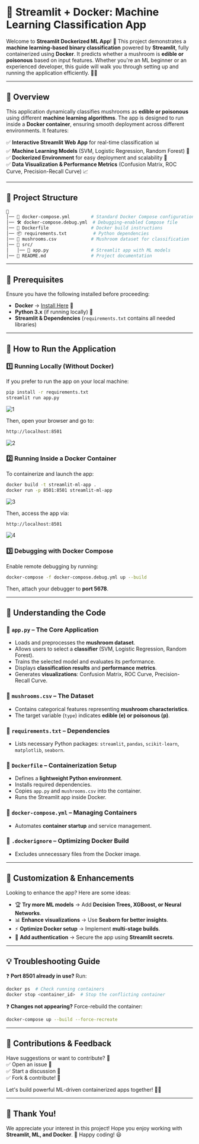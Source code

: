 
# 🚀 Streamlit + Docker: Machine Learning Classification App

Welcome to **Streamlit Dockerized ML App**! 🎉 This project demonstrates a **machine learning-based binary classification** powered by **Streamlit**, fully containerized using **Docker**. It predicts whether a mushroom is **edible or poisonous** based on input features. Whether you're an ML beginner or an experienced developer, this guide will walk you through setting up and running the application efficiently. 🐳✨

---

## 📌 Overview
This application dynamically classifies mushrooms as **edible or poisonous** using different **machine learning algorithms**. The app is designed to run inside a **Docker container**, ensuring smooth deployment across different environments. It features:

✅ **Interactive Streamlit Web App** for real-time classification 📊  
✅ **Machine Learning Models** (SVM, Logistic Regression, Random Forest) 🤖  
✅ **Dockerized Environment** for easy deployment and scalability 🐳  
✅ **Data Visualization & Performance Metrics** (Confusion Matrix, ROC Curve, Precision-Recall Curve) 📈  

---

## 📂 Project Structure
```bash
📂
│── 📜 docker-compose.yml        # Standard Docker Compose configuration
│── 🛠️ docker-compose.debug.yml  # Debugging-enabled Compose file
│── 📄 Dockerfile                # Docker build instructions
│── 📦 requirements.txt          # Python dependencies
│── 🍄 mushrooms.csv             # Mushroom dataset for classification
│── 📂 src/
│   │── 🎨 app.py                # Streamlit app with ML models
│── 📖 README.md                 # Project documentation
```

---

## 🔧 Prerequisites
Ensure you have the following installed before proceeding:
- **Docker** → [Install Here](https://www.docker.com/get-started) 🐳  
- **Python 3.x** (if running locally) 🐍  
- **Streamlit & Dependencies** (`requirements.txt` contains all needed libraries)  

---

## 🚀 How to Run the Application
### **1️⃣ Running Locally (Without Docker)**
If you prefer to run the app on your local machine:
```bash
pip install -r requirements.txt
streamlit run app.py
```

![1](https://github.com/user-attachments/assets/44ca8b74-b388-406b-87d3-1ec1ae88782d)


Then, open your browser and go to:
```bash
http://localhost:8501
```

![2](https://github.com/user-attachments/assets/6eff7674-a27f-40d7-b2d3-da278c56ddd2)


### **2️⃣ Running Inside a Docker Container**
To containerize and launch the app:
```bash
docker build -t streamlit-ml-app .
docker run -p 8501:8501 streamlit-ml-app
```

![3](https://github.com/user-attachments/assets/8546df93-b980-4971-a3f5-6eded7ff27c1)


Then, access the app via:
```bash
http://localhost:8501
```

![4](https://github.com/user-attachments/assets/f434f2e3-091c-425a-9ece-8e31bee5bcc9)


### **3️⃣ Debugging with Docker Compose**
Enable remote debugging by running:
```bash
docker-compose -f docker-compose.debug.yml up --build
```
Then, attach your debugger to **port 5678**.

---

## 📜 Understanding the Code
### **🔹 `app.py` – The Core Application**
- Loads and preprocesses the **mushroom dataset**.
- Allows users to select a **classifier** (SVM, Logistic Regression, Random Forest).
- Trains the selected model and evaluates its performance.
- Displays **classification results** and **performance metrics**.
- Generates **visualizations**: Confusion Matrix, ROC Curve, Precision-Recall Curve.

### **🔹 `mushrooms.csv` – The Dataset**
- Contains categorical features representing **mushroom characteristics**.
- The target variable (`type`) indicates **edible (e) or poisonous (p)**.

### **🔹 `requirements.txt` – Dependencies**
- Lists necessary Python packages: `streamlit`, `pandas`, `scikit-learn`, `matplotlib`, `seaborn`.

### **🔹 `Dockerfile` – Containerization Setup**
- Defines a **lightweight Python environment**.
- Installs required dependencies.
- Copies `app.py` and `mushrooms.csv` into the container.
- Runs the Streamlit app inside Docker.

### **🔹 `docker-compose.yml` – Managing Containers**
- Automates **container startup** and service management.

### **🔹 `.dockerignore` – Optimizing Docker Build**
- Excludes unnecessary files from the Docker image.

---

## 🎨 Customization & Enhancements
Looking to enhance the app? Here are some ideas:
- 🏆 **Try more ML models** → Add **Decision Trees, XGBoost, or Neural Networks**.
- 📊 **Enhance visualizations** → Use **Seaborn for better insights**.
- ⚡ **Optimize Docker setup** → Implement **multi-stage builds**.
- 🔐 **Add authentication** → Secure the app using **Streamlit secrets**.

---

## 💡 Troubleshooting Guide
❓ **Port 8501 already in use?** Run:
```bash
docker ps  # Check running containers
docker stop <container_id>  # Stop the conflicting container
```

❓ **Changes not appearing?** Force-rebuild the container:
```bash
docker-compose up --build --force-recreate
```

---

## 🙌 Contributions & Feedback
Have suggestions or want to contribute? 🚀  
✅ Open an issue 📝  
✅ Start a discussion 💬  
✅ Fork & contribute! 🎉  

Let's build powerful ML-driven containerized apps together! 🐳✨

---

## 🎉 Thank You!
We appreciate your interest in this project! Hope you enjoy working with **Streamlit, ML, and Docker**. 🚀 Happy coding! 😃
